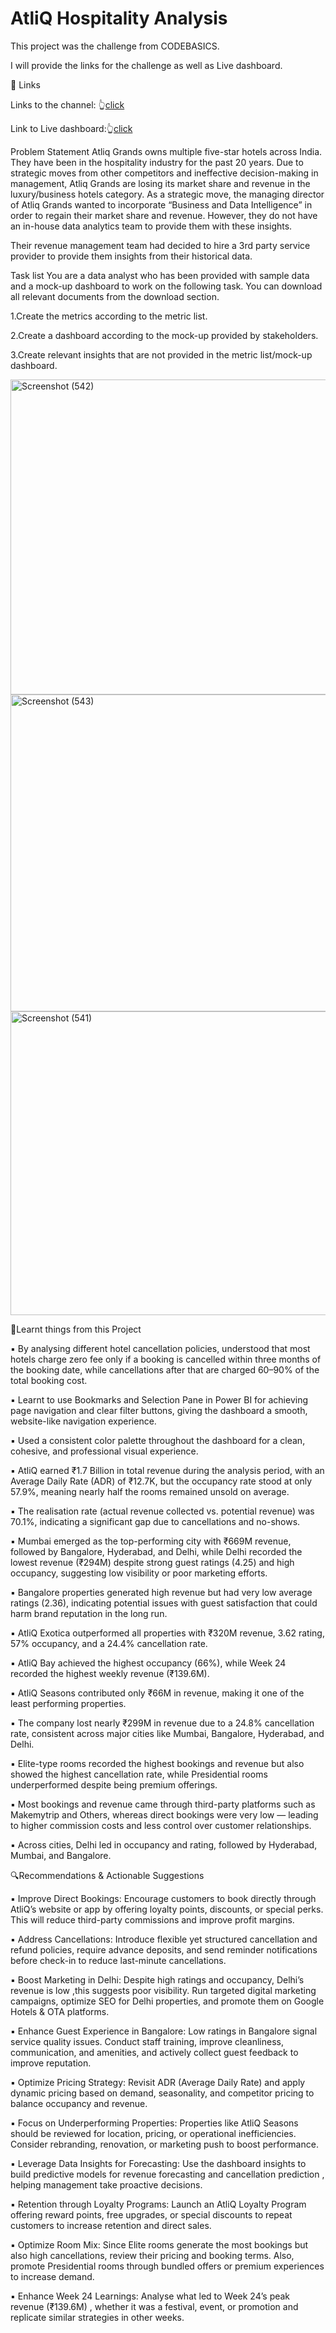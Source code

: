 # AtliQ Hospitality Analysis

This project was the challenge from CODEBASICS.

I will provide the links for the challenge as well as Live dashboard.

🔗 Links

Links to the channel: 👆[click](https://codebasics.io/challenge/codebasics-resume-project-challenge)

Link to Live dashboard:👆[click](https://app.powerbi.com/view?r=eyJrIjoiZWM3NDVjYjctZGVmYi00MjQyLTkzOTEtNDRkNjA3MjRiNzFkIiwidCI6ImM2ZTU0OWIzLTVmNDUtNDAzMi1hYWU5LWQ0MjQ0ZGM1YjJjNCJ9&pageName=3f90526b86eaa1b4ba7a)

Problem Statement
Atliq Grands owns multiple five-star hotels across India. They have been in the hospitality industry for the past 20 years. Due to strategic moves from other competitors and ineffective decision-making in management, Atliq Grands are losing its market share and revenue in the luxury/business hotels category. As a strategic move, the managing director of Atliq Grands wanted to incorporate “Business and Data Intelligence” in order to regain their market share and revenue. However, they do not have an in-house data analytics team to provide them with these insights.

Their revenue management team had decided to hire a 3rd party service provider to provide them insights from their historical data.

Task list
You are a data analyst who has been provided with sample data and a mock-up dashboard to work on the following task. You can download all relevant documents from the download section.

1.Create the metrics according to the metric list.

2.Create a dashboard according to the mock-up provided by stakeholders.

3.Create relevant insights that are not provided in the metric list/mock-up dashboard.

<img width="990" height="504" alt="Screenshot (542)" src="https://github.com/user-attachments/assets/8c25a470-e34a-4183-8e56-3e2f53761d36" />

<img width="905" height="507" alt="Screenshot (543)" src="https://github.com/user-attachments/assets/b7d5b82e-8fad-4f4c-8053-4df0ca549332" />

<img width="997" height="486" alt="Screenshot (541)" src="https://github.com/user-attachments/assets/cac62af2-513f-4c1d-8ef3-ea761037f5f4" />



🧠Learnt things from this Project

▪ By analysing different hotel cancellation policies, understood that most hotels charge zero fee only if a booking is cancelled within three months of the booking date, while cancellations after that are charged 60–90% of the total booking cost.

▪ Learnt to use Bookmarks and Selection Pane in Power BI for achieving page navigation and clear filter buttons, giving the dashboard a smooth, website-like navigation experience.

▪ Used a consistent color palette throughout the dashboard for a clean, cohesive, and professional visual experience.

▪ AtliQ earned ₹1.7 Billion in total revenue during the analysis period, with an Average Daily Rate (ADR) of ₹12.7K, but the occupancy rate stood at only 57.9%, meaning nearly half the rooms remained unsold on average.

▪ The realisation rate (actual revenue collected vs. potential revenue) was 70.1%, indicating a significant gap due to cancellations and no-shows.

▪ Mumbai emerged as the top-performing city with ₹669M revenue, followed by Bangalore, Hyderabad, and Delhi, while Delhi recorded the lowest revenue (₹294M) despite strong guest ratings (4.25) and high occupancy, suggesting low visibility or poor marketing efforts.

▪ Bangalore properties generated high revenue but had very low average ratings (2.36), indicating potential issues with guest satisfaction that could harm brand reputation in the long run.

▪ AtliQ Exotica outperformed all properties with ₹320M revenue, 3.62 rating, 57% occupancy, and a 24.4% cancellation rate.

▪ AtliQ Bay achieved the highest occupancy (66%), while Week 24 recorded the highest weekly revenue (₹139.6M).

▪ AtliQ Seasons contributed only ₹66M in revenue, making it one of the least performing properties.

▪ The company lost nearly ₹299M in revenue due to a 24.8% cancellation rate, consistent across major cities like Mumbai, Bangalore, Hyderabad, and Delhi.

▪ Elite-type rooms recorded the highest bookings and revenue but also showed the highest cancellation rate, while Presidential rooms underperformed despite being premium offerings.

▪ Most bookings and revenue came through third-party platforms such as Makemytrip and Others, whereas direct bookings were very low — leading to higher commission costs and less control over customer relationships.

▪ Across cities, Delhi led in occupancy and rating, followed by Hyderabad, Mumbai, and Bangalore.




🔍Recommendations & Actionable Suggestions

▪ Improve Direct Bookings:
Encourage customers to book directly through AtliQ’s website or app by offering loyalty points, discounts, or special perks. This will reduce third-party commissions and improve profit margins.

▪ Address Cancellations:
Introduce flexible yet structured cancellation and refund policies, require advance deposits, and send reminder notifications before check-in to reduce last-minute cancellations.

▪ Boost Marketing in Delhi:
Despite high ratings and occupancy, Delhi’s revenue is low ,this suggests poor visibility. Run targeted digital marketing campaigns, optimize SEO for Delhi properties, and promote them on Google Hotels & OTA platforms.

▪ Enhance Guest Experience in Bangalore:
Low ratings in Bangalore signal service quality issues. Conduct staff training, improve cleanliness, communication, and amenities, and actively collect guest feedback to improve reputation.

▪ Optimize Pricing Strategy:
Revisit ADR (Average Daily Rate) and apply dynamic pricing based on demand, seasonality, and competitor pricing to balance occupancy and revenue.

▪ Focus on Underperforming Properties:
Properties like AtliQ Seasons should be reviewed for location, pricing, or operational inefficiencies. Consider rebranding, renovation, or marketing push to boost performance.

▪ Leverage Data Insights for Forecasting:
Use the dashboard insights to build predictive models for revenue forecasting and cancellation prediction , helping management take proactive decisions.

▪ Retention through Loyalty Programs:
Launch an AtliQ Loyalty Program offering reward points, free upgrades, or special discounts to repeat customers to increase retention and direct sales.

▪ Optimize Room Mix:
Since Elite rooms generate the most bookings but also high cancellations, review their pricing and booking terms. Also, promote Presidential rooms through bundled offers or premium experiences to increase demand.

▪ Enhance Week 24 Learnings:
Analyse what led to Week 24’s peak revenue (₹139.6M) , whether it was a festival, event, or promotion  and replicate similar strategies in other weeks.

